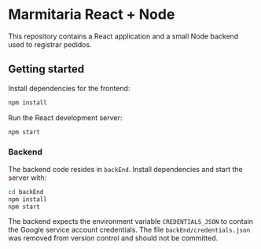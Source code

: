 # Marmitaria React + Node

This repository contains a React application and a small Node backend used to registrar pedidos.

## Getting started

Install dependencies for the frontend:

```bash
npm install
```

Run the React development server:

```bash
npm start
```

### Backend

The backend code resides in `backEnd`. Install dependencies and start the server with:

```bash
cd backEnd
npm install
npm start
```

The backend expects the environment variable `CREDENTIALS_JSON` to contain the Google service account credentials. The file `backEnd/credentials.json` was removed from version control and should not be committed.
